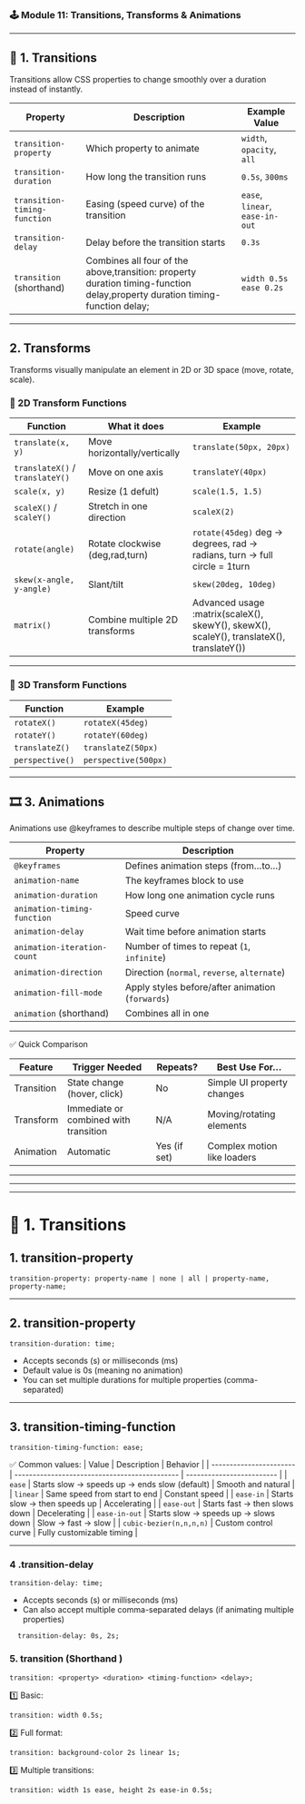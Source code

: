 ### 🕹️ Module 11: Transitions, Transforms & Animations

---

## 🚦 1. Transitions

Transitions allow CSS properties to change smoothly over a duration instead of instantly.

| Property                     | Description                                                                                                                 | Example Value                   |
| ---------------------------- | --------------------------------------------------------------------------------------------------------------------------- | ------------------------------- |
| `transition-property`        | Which property to animate                                                                                                   | `width`, `opacity`, `all`       |
| `transition-duration`        | How long the transition runs                                                                                                | `0.5s`, `300ms`                 |
| `transition-timing-function` | Easing (speed curve) of the transition                                                                                      | `ease`, `linear`, `ease-in-out` |
| `transition-delay`           | Delay before the transition starts                                                                                          | `0.3s`                          |
| `transition` (shorthand)     | Combines all four of the above,transition: property duration timing-function delay,property duration timing-function delay; | `width 0.5s ease 0.2s`          |

---

## 2. Transforms

Transforms visually manipulate an element in 2D or 3D space (move, rotate, scale).

### 🔧 2D Transform Functions

| Function                        | What it does                    | Example                                                                                  |
| ------------------------------- | ------------------------------- | ---------------------------------------------------------------------------------------- |
| `translate(x, y)`               | Move horizontally/vertically    | `translate(50px, 20px)`                                                                  |
| `translateX()` / `translateY()` | Move on one axis                | `translateY(40px)`                                                                       |
| `scale(x, y)`                   | Resize (1 defult)               | `scale(1.5, 1.5)`                                                                        |
| `scaleX()` / `scaleY()`         | Stretch in one direction        | `scaleX(2)`                                                                              |
| `rotate(angle)`                 | Rotate clockwise (deg,rad,turn) | `rotate(45deg)` deg → degrees, rad → radians, turn → full circle = 1turn                 |
| `skew(x-angle, y-angle)`        | Slant/tilt                      | `skew(20deg, 10deg)`                                                                     |
| `matrix()`                      | Combine multiple 2D transforms  | Advanced usage :matrix(scaleX(), skewY(), skewX(), scaleY(), translateX(), translateY()) |

---

### 🔧 3D Transform Functions

| Function        | Example              |
| --------------- | -------------------- |
| `rotateX()`     | `rotateX(45deg)`     |
| `rotateY()`     | `rotateY(60deg)`     |
| `translateZ()`  | `translateZ(50px)`   |
| `perspective()` | `perspective(500px)` |

---

## 🎞️ 3. Animations

Animations use @keyframes to describe multiple steps of change over time.

| Property                    | Description                                      |
| --------------------------- | ------------------------------------------------ |
| `@keyframes`                | Defines animation steps (from…to…)               |
| `animation-name`            | The keyframes block to use                       |
| `animation-duration`        | How long one animation cycle runs                |
| `animation-timing-function` | Speed curve                                      |
| `animation-delay`           | Wait time before animation starts                |
| `animation-iteration-count` | Number of times to repeat (`1`, `infinite`)      |
| `animation-direction`       | Direction (`normal`, `reverse`, `alternate`)     |
| `animation-fill-mode`       | Apply styles before/after animation (`forwards`) |
| `animation` (shorthand)     | Combines all in one                              |

---

✅ Quick Comparison

| Feature    | Trigger Needed                        | Repeats?     | Best Use For…               |
| ---------- | ------------------------------------- | ------------ | --------------------------- |
| Transition | State change (hover, click)           | No           | Simple UI property changes  |
| Transform  | Immediate or combined with transition | N/A          | Moving/rotating elements    |
| Animation  | Automatic                             | Yes (if set) | Complex motion like loaders |

---

---

---

# 🚦 1. Transitions

## 1. transition-property

```
transition-property: property-name | none | all | property-name, property-name;

```

---

## 2. transition-property

```
transition-duration: time;

```

- Accepts seconds (s) or milliseconds (ms)
- Default value is 0s (meaning no animation)
- You can set multiple durations for multiple properties (comma-separated)

---

## 3. transition-timing-function

```
transition-timing-function: ease;

```

✅ Common values:
| Value | Description | Behavior |
| ----------------------- | --------------------------------------------- | ------------------------- |
| `ease` | Starts slow → speeds up → ends slow (default) | Smooth and natural |
| `linear` | Same speed from start to end | Constant speed |
| `ease-in` | Starts slow → then speeds up | Accelerating |
| `ease-out` | Starts fast → then slows down | Decelerating |
| `ease-in-out` | Starts slow → speeds up → slows down | Slow → fast → slow |
| `cubic-bezier(n,n,n,n)` | Custom control curve | Fully customizable timing |

---

### 4 .transition-delay

```
transition-delay: time;

```

- Accepts seconds (s) or milliseconds (ms)
- Can also accept multiple comma-separated delays (if animating multiple properties)

```
  transition-delay: 0s, 2s;
```

### 5. transition (Shorthand )

```
transition: <property> <duration> <timing-function> <delay>;

```

1️⃣ Basic:

```
transition: width 0.5s;

```

2️⃣ Full format:

```
transition: background-color 2s linear 1s;

```

3️⃣ Multiple transitions:

```
transition: width 1s ease, height 2s ease-in 0.5s;

```
